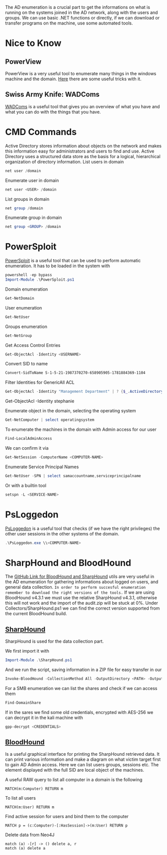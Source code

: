 The AD enumeration is a crucial part to get the informations on what is running on the systems joined in the AD network, along with the users and groups. We can use basic .NET functions or directly, if we can download or transfer programs on the machine, use some automated tools.

# Nice to Know
## PowerView

PowerView is a very useful tool to enumerate many things in the windows machine and the domain. [Here](https://gist.github.com/HarmJ0y/184f9822b195c52dd50c379ed3117993) there are some useful tricks with it.

## Swiss Army Knife: WADComs

[WADComs](https://wadcoms.github.io/) is a useful tool that gives you an overview of what you have and what you can do with the things that you have.

# CMD Commands

Active Directory stores information about objects on the network and makes this information easy for administrators and users to find and use. Active Directory uses a structured data store as the basis for a logical, hierarchical organization of directory information. List users in domain

```powershell
net user /domain
```

Enumerate user in domain

```powershell
net user <USER> /domain
```

List groups in domain

```powershell
net group /domain
```

Enumerate group in domain

```powershell
net group <GROUP> /domain
```

# PowerSploit

[PowerSploit](https://powersploit.readthedocs.io/en/latest/Recon/) is a useful tool that can be used to perform automatic enumeration. It has to be loaded in the system with

```powershell
powershell -ep bypass
Import-Module .\PowerSploit.ps1
```

Domain enumeration

```powershell
Get-NetDomain
```

User enumeration

```powershell
Get-NetUser
```

Groups enumeration

```powershell
Get-NetGroup
```

Get Access Control Entries

```powershell
Get-ObjectAcl -Identity <USERNAME>
```

Convert SID to name

```powershell
Convert-SidToName S-1-5-21-1987370270-658905905-1781884369-1104
```

Filter Identities for GenericAll ACL

```powershell
Get-ObjectAcl -Identity "Management Department" | ? {$_.ActiveDirectoryRights -eq "GenericAll"} | select SecurityIdentifier,ActiveDirectoryRights
```

Get-ObjectAcl -Identity stephanie

Enumerate object in the domain, selecting the operating system

```powershell
Get-NetComputer | select operatingsystem
```

To enumerate the machines in the domain with Admin access for our user

```powershell
Find-LocalAdminAccess
```

We can confirm it via

```powershell
Get-NetSession -ComputerName <COMPUTER-NAME>
```

Enumerate Service Principal Names

```powershell
Get-NetUser -SPN | select samaccountname,serviceprincipalname
```

Or with a builtin tool

```powershell
setspn -L <SERVICE-NAME>
```

# PsLoggedon

[PsLoggedon](https://learn.microsoft.com/it-it/sysinternals/downloads/psloggedon) is a useful tool that checks (if we have the right privileges) the other user sessions in the other systems of the domain.

```powershell
.\PsLoggedon.exe \\<COMPUTER-NAME>
```

# SharpHound and BloodHound

The [GitHub Link for BloodHound and SharpHound](https://github.com/BloodHoundAD/) utils are very useful in the AD enumeration for gathering informations about logged on users, and general data collection. `In order to perform succesful enumeration remember to download the right versions of the tools.` If we are using BloodHound v4.3.1 we must use the relative SharpHound v4.3.1, otherwise this will not work and the import of the audit.zip will be stuck at 0%. Under Collectors/SharpHound.ps1 we can find the correct version supported from the current BloodHound build.

## [SharpHound](https://github.com/BloodHoundAD/SharpHound)

SharpHound is used for the data collection part.

We first import it with

```powershell
Import-Module .\SharpHound.ps1
```

And we run the script, saving information in a ZIP file for easy transfer in our

```powershell
Invoke-BloodHound -CollectionMethod All -OutputDirectory <PATH> -OutputPrefix "audit"
```

For a SMB enumeration we can list the shares and check if we can access them

```powershell
Find-DomainShare
```

If in the sares we find some old credentials, encrypted with AES-256 we can decrypt it in the kali machine with

```powershell
gpp-decrypt <CREDENTIALS>
```

## [BloodHound](https://github.com/BloodHoundAD/BloodHound)

Is a useful graphical interface for printing the SharpHound retrieved data. It can print various information and make a diagram on what victim target first to gain AD Admin access. Here we can list users groups, sessions etc. The element displayed with the full SID are local object of the machines.

A useful RAW query to list all computer in a domain is the following

```
MATCH(m:Computer) RETURN m
```

To list all users

```
MATCH(m:User) RETURN m
```

Find active session for users and bind them to the computer

```
MATCH p = (c:Computer)-[:HasSession]->(m:User) RETURN p
```

Delete data from Neo4J

```
match (a) -[r] -> () delete a, r
match (a) delete a
```
